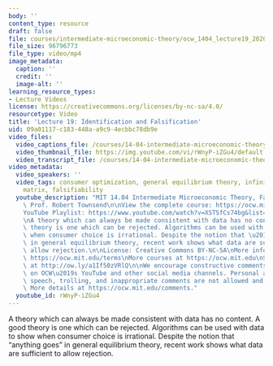 ```yaml
---
body: ''
content_type: resource
draft: false
file: courses/intermediate-microeconomic-theory/ocw_1404_lecture19_2020nov19_360p_16_9.mp4
file_size: 96796773
file_type: video/mp4
image_metadata:
  caption: ''
  credit: ''
  image-alt: ''
learning_resource_types:
- Lecture Videos
license: https://creativecommons.org/licenses/by-nc-sa/4.0/
resourcetype: Video
title: 'Lecture 19: Identification and Falsification'
uid: 09a01117-c183-448a-a9c9-4ecbbc78db9e
video_files:
  video_captions_file: /courses/14-04-intermediate-microeconomic-theory-fall-2020/1At787y7ZROGV1q0j9ExfnOWUz9o6IIuH_transcript.webvtt
  video_thumbnail_file: https://img.youtube.com/vi/rWnyP-iZGu4/default.jpg
  video_transcript_file: /courses/14-04-intermediate-microeconomic-theory-fall-2020/1At787y7ZROGV1q0j9ExfnOWUz9o6IIuH_transcript.pdf
video_metadata:
  video_speakers: ''
  video_tags: consumer optimization, general equilibrium theory, infinite data, slutzky
    matrix, falsifiability
  youtube_description: "MIT 14.04 Intermediate Microeconomic Theory, Fall 2020\nInstructor:\
    \ Prof. Robert Townsend\n\nView the complete course: https://ocw.mit.edu/courses/14-04-intermediate-microeconomic-theory-fall-2020/\n\
    YouTube Playlist: https://www.youtube.com/watch?v=XSTSfCs74bg&list=PLUl4u3cNGP63wnrKge9vllow3Y2OOOKqF\n\
    \nA theory which can always be made consistent with data has no content. A good\
    \ theory is one which can be rejected. Algorithms can be used with data to show\
    \ when consumer choice is irrational. Despite the notion that \u201Canything goes\u201D\
    \ in general equilibrium theory, recent work shows what data are sufficient to\
    \ allow rejection.\n\nLicense: Creative Commons BY-NC-SA\nMore information at\
    \ https://ocw.mit.edu/terms\nMore courses at https://ocw.mit.edu\nSupport OCW\
    \ at http://ow.ly/a1If50zVRlQ\n\nWe encourage constructive comments and discussion\
    \ on OCW\u2019s YouTube and other social media channels. Personal attacks, hate\
    \ speech, trolling, and inappropriate comments are not allowed and may be removed.\
    \ More details at https://ocw.mit.edu/comments."
  youtube_id: rWnyP-iZGu4
---
```

A theory which can always be made consistent with data has no content. A good theory is one which can be rejected. Algorithms can be used with data to show when consumer choice is irrational. Despite the notion that “anything goes” in general equilibrium theory, recent work shows what data are sufficient to allow rejection.